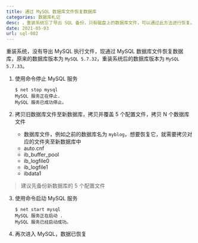 ```yaml
---
title: 通过 MySQL 数据库文件恢复数据库
categories: 数据库札记
desc: ，重装系统忘了导出 SQL 备份，只有磁盘上的数据库文件，可以通过此方法进行恢复。
date: 2021-05-03
url: sql-002
---
```


重装系统，没有导出 MySQL 执行文件，现通过 MySQL 数据库文件恢复数据库，原来的数据库版本为 `MySQL 5.7.32`，重装系统后的数据库版本为 `MySQL 5.7.33`。

1. 使用命令停止 MySQL 服务

   ```shell
   $ net stop mysql
   MySQL 服务正在停止.
   MySQL 服务已成功停止。
   ```

2. 拷贝旧数据库文件至新数据库，拷贝并覆盖 5 个配置文件，拷贝 N 个数据库文件
   - 数据库文件，例如之前的数据库名为 `myblog`，想要恢复它，就需要拷贝对应的文件夹至新数据库中
   - auto.cnf
   - ib_buffer_pool
   - ib_logfile0
   - ib_logfile1
   - ibdata1

> 建议先备份新数据库的 5 个配置文件

3. 使用命令启动 MySQL 服务

   ```shell
   $ net start mysql
   MySQL 服务正在启动 .
   MySQL 服务已经启动成功。
   ```

4. 再次进入 MySQL，数据已恢复

